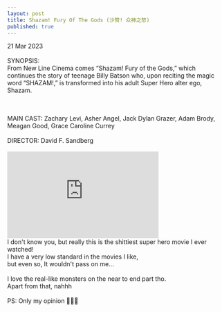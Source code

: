 ```yaml
---
layout: post
title: Shazam! Fury Of The Gods (沙赞! 众神之怒)
published: true
---
```

21 Mar 2023
<br>
<br>
SYNOPSIS:
<br>
From New Line Cinema comes “Shazam! Fury of the Gods,” which continues the story of teenage Billy Batson who, upon reciting the magic word “SHAZAM!,” is transformed into his adult Super Hero alter ego, Shazam.
<!--more-->
<br>
<br>
MAIN CAST: Zachary Levi, Asher Angel, Jack Dylan Grazer, Adam Brody, Meagan Good, Grace Caroline Currey
<br>
<br>
DIRECTOR: David F. Sandberg
<br>
<br>
<iframe width="350" height="200" src="https://www.youtube.com/embed/EsIQZ0_-7OI" frameborder="0" allow="accelerometer; autoplay; encrypted-media; gyroscope; picture-in-picture" allowfullscreen></iframe>
<br>
I don't know you, but really this is the shittiest super hero movie I ever watched!
<br>
I have a very low standard in the movies I like,
<br>
but even so, It wouldn't pass on me...
<br>
<br>
I love the real-like monsters on the near to end part tho.
<br>
Apart from that, nahhh
<br>
<br>
PS:
Only my opinion 🤷🏻‍♀️
